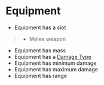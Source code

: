 # Equipment

* Equipment has a slot
> * Melee weapon

* Equipment has mass
* Equipment has a [Damage Type](damageType.md)
* Equipment has minimum damage
* Equipment has maximum damage
* Equipment has range
